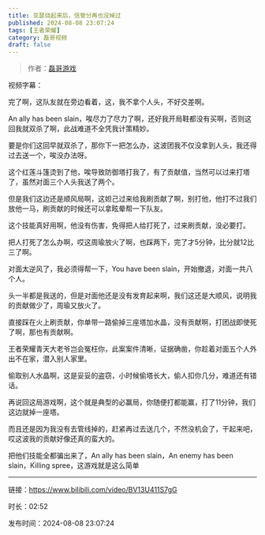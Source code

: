 ```yaml
---
title: 亚瑟烧起来后，信誉分再也没掉过
published: 2024-08-08 23:07:24
tags: [王者荣耀]
category: 磊哥视频
draft: false
---
```



> 作者：[磊哥游戏](https://space.bilibili.com/268941858?spm_id_from=333.788.upinfo.head.click)

视频字幕：

完了啊，这队友就在旁边看着，这，我不拿个人头，不好交差啊。

An ally has been slain，唉尽力了尽力了啊，还好我开局鞋都没有买啊，否则这回我就双杀了啊，此战难道不全凭我计策精妙。

要是你们这回早就双杀了，那你下一把怎么办，这波团我不仅没拿到人头，我还得过去送一个，唉没办法呀。

这个红莲斗篷烫到了他，唉导致防御塔打我了，有了贡献值，当然可以过来打塔了，虽然对面三个人头我送了两个。

但是我们这边还是顺风局啊，这妲己过来给我刷贡献了啊，别打他，他打不过我们放他一马，刷贡献的时候还可以拿眩晕帮一下队友。

这个技能真好用啊，他没有伤害，免得把人给打死了，过来刷贡献，没必要打。

把人打死了怎么办啊，哎这周瑜放火了啊，也踩两下，完了才5分钟，比分就12比三了啊。

对面太逆风了，我必须得帮一下，You have been slain，开始撤退，对面一共八个人。

头一半都是我送的，但是对面他还是没有发育起来啊，我们这还是大顺风，说明我的贡献做少了，周瑜又放火了。

直接踩在火上刷贡献，你单带一路偷掉三座塔加水晶，没有贡献啊，打团战即使死了啊，那也有贡献啊。

王者荣耀青天大老爷岂会冤枉你，此案案件清晰，证据确凿，你趁着对面五个人外出不在家，潜入别人家里。

偷取别人水晶啊，这是妥妥的盗窃，小时候偷塔长大，偷人扣你几分，难道还有错话。

再说回这局游戏啊，这个就是典型的必赢局，你随便打都能赢，打了11分钟，我们这边就掉一座塔。

而且还是因为我没有去管线掉的，赶紧再过去送几个，不然没机会了，干起来吧，哎这波我的贡献好像还真的蛮大的。

把他们技能全都骗出来了，An ally has been slain，An enemy has been slain，Killing spree，这游戏就是这么简单

---

链接：https://www.bilibili.com/video/BV13U411S7gG

时长：02:52

发布时间：2024-08-08 23:07:24
